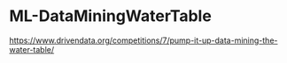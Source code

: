 # ML-DataMiningWaterTable
https://www.drivendata.org/competitions/7/pump-it-up-data-mining-the-water-table/
